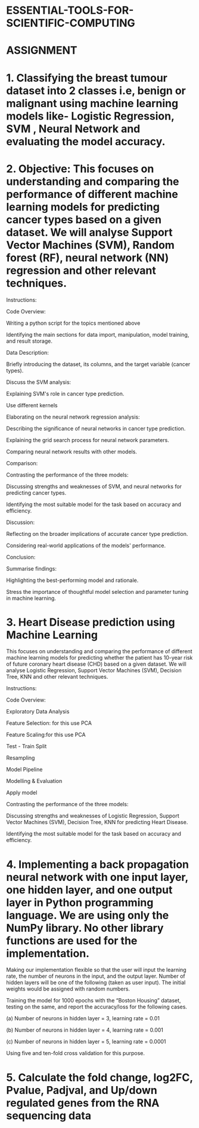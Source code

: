 # ESSENTIAL-TOOLS-FOR-SCIENTIFIC-COMPUTING
# ASSIGNMENT 
# 1. Classifying the breast tumour dataset into 2 classes i.e, benign or malignant using machine learning models like- Logistic Regression, SVM , Neural Network and evaluating the model accuracy.
# 2. Objective: This focuses on understanding and comparing the performance of different machine learning models for predicting cancer types based on a given dataset. We will analyse Support Vector Machines (SVM), Random forest (RF), neural network (NN) regression and other relevant techniques.

Instructions:

Code Overview:

Writing a python script for the topics mentioned above

Identifying the main sections for data import, manipulation, model training, and result storage.

Data Description:

Briefly introducing the dataset, its columns, and the target variable (cancer types).

Discuss the SVM analysis:

Explaining SVM's role in cancer type prediction.

Use different kernels 

Elaborating on the neural network regression analysis:

Describing the significance of neural networks in cancer type prediction.

Explaining the grid search process for neural network parameters.

Comparing neural network results with other models.

Comparison:

Contrasting the performance of the three models:

Discussing strengths and weaknesses of SVM, and neural networks for predicting cancer types.

Identifying the most suitable model for the task based on accuracy and efficiency.

Discussion:

Reflecting on the broader implications of accurate cancer type prediction.

Considering real-world applications of the models' performance.

Conclusion:

Summarise findings:

Highlighting the best-performing model and rationale.

Stress the importance of thoughtful model selection and parameter tuning in machine learning.

# 3. Heart Disease prediction using Machine Learning

This focuses on understanding and comparing the performance of different machine learning models for predicting whether the patient has 10-year risk of future coronary heart disease (CHD) based on a given dataset. We will analyse Logistic Regression, Support Vector Machines (SVM), Decision Tree,  KNN and other relevant techniques.


Instructions:

Code Overview:

Exploratory Data Analysis

Feature Selection: for this use PCA 

Feature Scaling:for this use PCA

Test - Train Split

Resampling

Model Pipeline

Modelling & Evaluation

Apply model

Contrasting the performance of the three models:

Discussing strengths and weaknesses of  Logistic Regression, Support Vector Machines (SVM), Decision Tree,  KNN  for predicting Heart Disease.

Identifying the most suitable model for the task based on accuracy and efficiency.

# 4. Implementing a back propagation neural network with one input layer, one hidden layer, and one output layer in Python programming language. We are using only the NumPy library. No other library functions are used for the implementation.

Making our implementation flexible so that the user will input the learning rate, the number of neurons in the input, and the output layer. Number of hidden layers will be one of the following (taken as user input). The initial weights would be assigned with random numbers.

Training the model for 1000 epochs with the “Boston Housing” dataset,
testing on the same, and report the accuracy/loss for the following cases. 

(a) Number of neurons in hidden layer = 3, learning rate = 0.01

(b) Number of neurons in hidden layer = 4, learning rate = 0.001

(c) Number of neurons in hidden layer = 5, learning rate = 0.0001 

Using five and ten-fold cross validation for this purpose.

# 5. Calculate the fold change, log2FC, Pvalue, Padjval, and Up/down regulated genes from the RNA sequencing data
